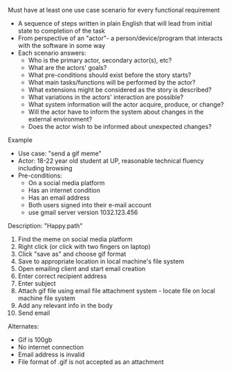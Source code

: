 Must have at least one use case scenario for every functional requirement
- A sequence of steps written in plain English that will lead from initial state to completion of the task
- From perspective of an "actor"- a person/device/program that interacts with the software in some way
- Each scenario answers:
	- Who is the primary actor, secondary actor(s), etc?
	- What are the actors' goals?
	- What pre-conditions should exist before the story starts?
	- What main tasks/functions will be performed by the actor?
	- What extensions might be considered as the story is described?
	- What variations in the actors' interaction are possible?
	- What system information will the actor acquire, produce, or change?
	- Will the actor have to inform the system about changes in the external environment?
	- Does the actor wish to be informed about unexpected changes?


Example
- Use case: "send a gif meme"
- Actor: 18-22 year old student at UP, reasonable technical fluency including browsing
- Pre-conditions: 
	- On a social media platform
	- Has an internet condition
	- Has an email address
	- Both users signed into their e-mail account
	- use gmail server version 1032.123.456

Description: "Happy.path"
1. Find the meme on social media platform
2. Right click (or click with two fingers on laptop)
3. Click "save as" and choose gif format
4. Save to appropriate location in local machine's file system
5. Open emailing client and start email creation
6. Enter correct recipient address
7. Enter subject
8. Attach gif file using email file attachment system
		- locate file on local machine file system
9. Add any relevant info in the body
10. Send email

Alternates:
- Gif is 100gb
- No internet connection
- Email address is invalid
- File format of .gif is not accepted as an attachment
